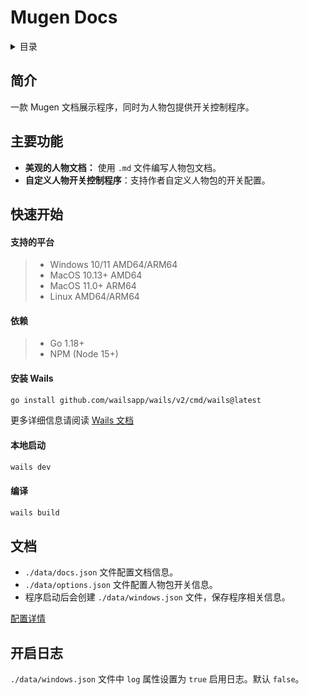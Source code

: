 # Mugen Docs

<details>
<summary>目录</summary>

-   [简介](#简介)
-   [主要功能](#主要功能)
-   [快速开始](#快速开始)
    -   [支持的平台](#支持的平台)
    -   [依赖](#依赖)
    -   [安装 Wails](#安装-wails)
    -   [本地启动](#本地启动)
    -   [编译](#编译)
-   [文档](#文档)
-   [开启日志](#开启日志)
</details>

## 简介

一款 Mugen 文档展示程序，同时为人物包提供开关控制程序。

## 主要功能

-   **美观的人物文档：** 使用 `.md` 文件编写人物包文档。
-   **自定义人物开关控制程序**：支持作者自定义人物包的开关配置。

## 快速开始

#### 支持的平台

> -   Windows 10/11 AMD64/ARM64
> -   MacOS 10.13+ AMD64
> -   MacOS 11.0+ ARM64
> -   Linux AMD64/ARM64

#### 依赖

> -   Go 1.18+
> -   NPM (Node 15+)

#### 安装 Wails

```sh
go install github.com/wailsapp/wails/v2/cmd/wails@latest
```

更多详细信息请阅读 [Wails 文档](https://wails.io/zh-Hans/docs/introduction)

#### 本地启动

```sh
wails dev
```

#### 编译

```sh
wails build
```

## 文档

-   `./data/docs.json` 文件配置文档信息。
-   `./data/options.json` 文件配置人物包开关信息。
-   程序启动后会创建 `./data/windows.json` 文件，保存程序相关信息。

[配置详情](./data/README.md)

## 开启日志

`./data/windows.json` 文件中 `log` 属性设置为 `true` 启用日志。默认 `false`。
